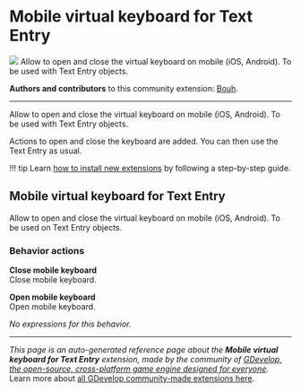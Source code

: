 # Mobile virtual keyboard for Text Entry

<img src="https://resources.gdevelop-app.com/assets/Icons/keyboard-close.svg" class="extension-icon"></img>
Allow to open and close the virtual keyboard on mobile (iOS, Android). To be used with Text Entry objects.

**Authors and contributors** to this community extension: [Bouh](https://gd.games/Bouh).

---

Allow to open and close the virtual keyboard on mobile (iOS, Android). To be used with Text Entry objects.

Actions to open and close the keyboard are added. You can then use the Text Entry as usual.

!!! tip
    Learn [how to install new extensions](/gdevelop5/extensions/search) by following a step-by-step guide.



## Mobile virtual keyboard for Text Entry 

Allow to open and close the virtual keyboard on mobile (iOS, Android). To be used on Text Entry objects. 

### Behavior actions

**Close mobile keyboard**  
Close mobile keyboard.

**Open mobile keyboard**  
Open mobile keyboard.

_No expressions for this behavior._


---

*This page is an auto-generated reference page about the **Mobile virtual keyboard for Text Entry** extension, made by the community of [GDevelop, the open-source, cross-platform game engine designed for everyone](https://gdevelop.io/).* Learn more about [all GDevelop community-made extensions here](/gdevelop5/extensions).